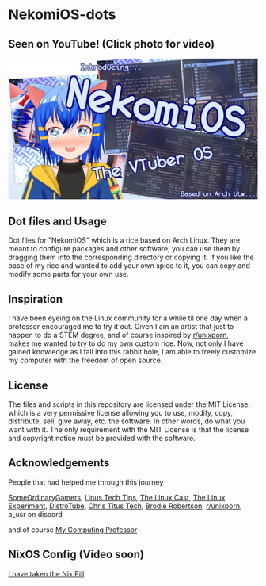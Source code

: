 # NekomiOS-dots

## Seen on YouTube! (Click photo for video)

[![Thumbnail](assets/thumbnail.png)](https://www.youtube.com/watch?v=FInM7cEKn9c)

## Dot files and Usage

Dot files for "NekomiOS" which is a rice based on Arch Linux. 
They are meant to configure packages and other software, you can use them by dragging them into the corresponding directory or copying it. 
If you like the base of my rice and wanted to add your own spice to it, you can copy and modify some parts for your own use.

## Inspiration

I have been eyeing on the Linux community for a while til one day when a professor encouraged me to try it out.
Given I am an artist that just to happen to do a STEM degree, and of course inspired by [r/unixporn](https://www.reddit.com/r/unixporn/), \
makes me wanted to try to do my own custom rice.
Now, not only I have gained knowledge as I fall into this rabbit hole, I am able to freely customize my computer with the freedom of open source.

## License

The files and scripts in this repository are licensed under the MIT License, 
which is a very permissive license allowing you to use, modify, copy, distribute, sell, give away, etc. 
the software. In other words, do what you want with it. The only requirement with the MIT License is that the license and copyright notice must be provided with the software.

## Acknowledgements

People that had helped me through this journey

[SomeOrdinaryGamers](https://www.youtube.com/@SomeOrdinaryGamers),
[Linus Tech Tips](https://www.youtube.com/@LinusTechTips),
[The Linux Cast](https://www.youtube.com/@TheLinuxCast),
[The Linux Experiment](https://www.youtube.com/@TheLinuxEXP),
[DistroTube](https://www.youtube.com/@DistroTube),
[Chris Titus Tech](https://www.youtube.com/@ChrisTitusTech),
[Brodie Robertson](https://www.youtube.com/@BrodieRobertson),
[r/unixporn](https://www.reddit.com/r/unixporn/),
a_usr on discord

and of course
[My Computing Professor](https://profiles.imperial.ac.uk/c.cantwell)

## NixOS Config (Video soon)
[I have taken the Nix Pill](https://github.com/Nekomi-ch/NekomiNix)
